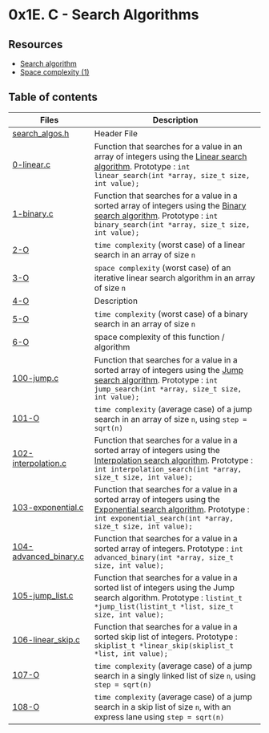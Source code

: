 # 0x1E. C - Search Algorithms

## Resources
- [Search algorithm](https://en.wikipedia.org/wiki/Search_algorithm)
- [Space complexity (1)](https://www.geeksforgeeks.org/g-fact-86/)

## Table of contents
Files | Description
----- | -----------
[search_algos.h](./search_algos.h) | Header File
[0-linear.c](./0-linear.c) | Function that searches for a value in an array of integers using the [Linear search algorithm](https://en.wikipedia.org/wiki/Linear_search). Prototype : ```int linear_search(int *array, size_t size, int value);```
[1-binary.c](./1-binary.c) | Function that searches for a value in a sorted array of integers using the [Binary search algorithm](https://en.wikipedia.org/wiki/Binary_search_algorithm). Prototype : ```int binary_search(int *array, size_t size, int value);```
[2-O](./2-O) | ```time complexity``` (worst case) of a linear search in an array of size ```n```
[3-O](./3-O) | ```space complexity``` (worst case) of an iterative linear search algorithm in an array of size ```n```
[4-O](./4-O) | Description
[5-O](./5-O) | ```time complexity``` (worst case) of a binary search in an array of size ```n```
[6-O](./6-O) | space complexity of this function / algorithm
[100-jump.c](./100-jump.c) | Function that searches for a value in a sorted array of integers using the [Jump search algorithm](https://en.wikipedia.org/wiki/Jump_search). Prototype : ```int jump_search(int *array, size_t size, int value);```
[101-O](./101-O) | ```time complexity``` (average case) of a jump search in an array of size ```n```, using ```step = sqrt(n)```
[102-interpolation.c](./102-interpolation.c) | Function that searches for a value in a sorted array of integers using the [Interpolation search algorithm](https://en.wikipedia.org/wiki/Interpolation_search). Prototype : ```int interpolation_search(int *array, size_t size, int value);```
[103-exponential.c](./103-exponential.c) | Function that searches for a value in a sorted array of integers using the [Exponential search algorithm](https://en.wikipedia.org/wiki/Exponential_search). Prototype : ```int exponential_search(int *array, size_t size, int value);```
[104-advanced_binary.c](./104-advanced_binary.c) | Function that searches for a value in a sorted array of integers. Prototype : ```int advanced_binary(int *array, size_t size, int value);```
[105-jump_list.c](./105-jump_list.c) | Function that searches for a value in a sorted list of integers using the Jump search algorithm. Prototype : ```listint_t *jump_list(listint_t *list, size_t size, int value);```
[106-linear_skip.c](./106-linear_skip.c) | Function that searches for a value in a sorted skip list of integers. Prototype : ```skiplist_t *linear_skip(skiplist_t *list, int value);```
[107-O](./107-O) | ```time complexity``` (average case) of a jump search in a singly linked list of size ```n```, using ```step = sqrt(n)```
[108-O](./108-O) | ```time complexity``` (average case) of a jump search in a skip list of size ```n```, with an express lane using ```step = sqrt(n)```
